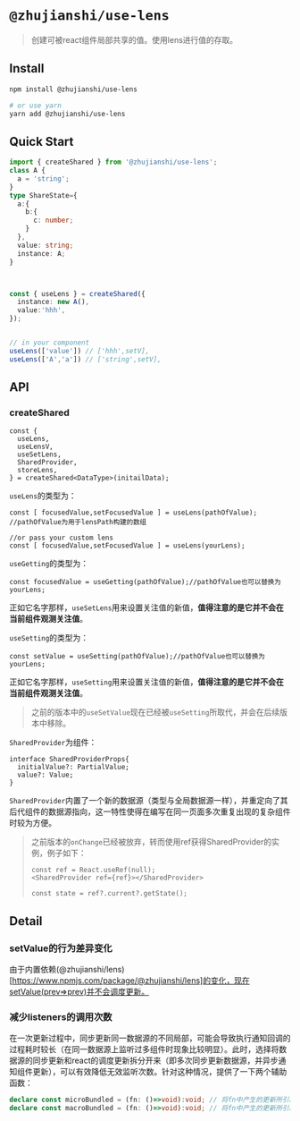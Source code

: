 # `@zhujianshi/use-lens`

> 创建可被react组件局部共享的值。使用lens进行值的存取。

## Install

```bash
npm install @zhujianshi/use-lens

# or use yarn
yarn add @zhujianshi/use-lens
```

## Quick Start

```ts
import { createShared } from '@zhujianshi/use-lens';
class A {
  a = 'string';
}
type ShareState={
  a:{
    b:{
      c: number;
    }
  },
  value: string;
  instance: A;
}



const { useLens } = createShared({
  instance: new A(),
  value:'hhh',
});


// in your component
useLens(['value']) // ['hhh',setV],
useLens(['A','a']) // ['string',setV],

```

## API

### createShared

```tsx
const {
  useLens,
  useLensV,
  useSetLens,
  SharedProvider,
  storeLens,
} = createShared<DataType>(initailData);
```

`useLens`的类型为：
```tsx
const [ focusedValue,setFocusedValue ] = useLens(pathOfValue); //pathOfValue为用于lensPath构建的数组

//or pass your custom lens
const [ focusedValue,setFocusedValue ] = useLens(yourLens);
```

`useGetting`的类型为：

```tsx
const focusedValue = useGetting(pathOfValue);//pathOfValue也可以替换为yourLens;
```
正如它名字那样，`useSetLens`用来设置关注值的新值，**值得注意的是它并不会在当前组件观测关注值**。


`useSetting`的类型为：

```tsx
const setValue = useSetting(pathOfValue);//pathOfValue也可以替换为yourLens;
```
正如它名字那样，`useSetting`用来设置关注值的新值，**值得注意的是它并不会在当前组件观测关注值**。

> 之前的版本中的`useSetValue`现在已经被`useSetting`所取代，并会在后续版本中移除。

`SharedProvider`为组件：
```tsx
interface SharedProviderProps{
  initialValue?: PartialValue; 
  value?: Value;
}
```
`SharedProvider`内置了一个新的数据源（类型与全局数据源一样），并重定向了其后代组件的数据源指向，这一特性使得在编写在同一页面多次重复出现的复杂组件时较为方便。

> 之前版本的`onChange`已经被放弃，转而使用ref获得SharedProvider的实例，例子如下：
> ```tsx
> const ref = React.useRef(null);
> <SharedProvider ref={ref}></SharedProvider>
>
> const state = ref?.current?.getState();
> ```



## Detail

### setValue的行为差异变化

由于内置依赖(@zhujianshi/lens)[https://www.npmjs.com/package/@zhujianshi/lens]的变化，现在setValue(prev=>prev)并不会调度更新。

### 减少listeners的调用次数

在一次更新过程中，同步更新同一数据源的不同局部，可能会导致执行通知回调的过程耗时较长（在同一数据源上监听过多组件时现象比较明显）。此时，选择将数据源的同步更新和react的调度更新拆分开来（即多次同步更新数据源，并异步通知组件更新），可以有效降低无效监听次数。针对这种情况，提供了一下两个辅助函数：

```ts
declare const microBundled = (fn: ()=>void):void; // 将fn中产生的更新所引发的调度放在下一刻的微队列上（Promise.resolve(()=>{调度更新})
declare const macroBundled = (fn: ()=>void):void; // 将fn中产生的更新所引发的调度放在下一刻的宏队列上（setTimeout(()=>{调度更新})
```

